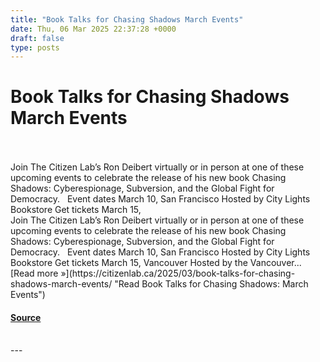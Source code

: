 ```yaml
---
title: "Book Talks for Chasing Shadows March Events"
date: Thu, 06 Mar 2025 22:37:28 +0000
draft: false
type: posts
---
```

# Book Talks for Chasing Shadows March Events

<br/>

<br/>
Join The Citizen Lab&#8217;s Ron Deibert virtually or in person at one of these upcoming events to celebrate the release of his new book Chasing Shadows: Cyberespionage, Subversion, and the Global Fight for Democracy. &#160; Event dates March 10, San Francisco Hosted by City Lights Bookstore Get tickets March 15,
<br/>
Join The Citizen Lab’s Ron Deibert virtually or in person at one of these upcoming events to celebrate the release of his new book Chasing Shadows: Cyberespionage, Subversion, and the Global Fight for Democracy.   Event dates March 10, San Francisco Hosted by City Lights Bookstore Get tickets March 15, Vancouver Hosted by the Vancouver... [Read more »](https://citizenlab.ca/2025/03/book-talks-for-chasing-shadows-march-events/ "Read Book Talks for Chasing Shadows: March Events")

#### [Source](https://citizenlab.ca/2025/03/book-talks-for-chasing-shadows-march-events/)

<br/>
---
